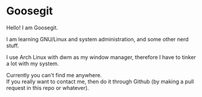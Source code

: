 # Goosegit

Hello! I am Goosegit.

I am learning GNU/Linux and system administration, and some other nerd stuff.

I use Arch Linux with dwm as my window manager, therefore I have to tinker a lot with my system.

Currently you can't find me anywhere.   
If you really want to contact me, then do it through Github (by making a pull request in this repo or whatever).
